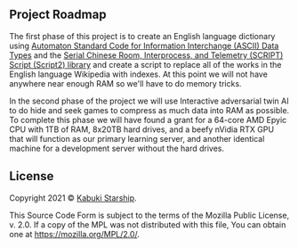 ## Project Roadmap

The first phase of this project is to create an English language dictionary using [Automaton Standard Code for Information Interchange (ASCII) Data Types](https://github.com/KabukiStarship/Script2/tree/master/Spec/Data) and the [Serial Chinese Room, Interprocess, and Telemetry (SCRIPT) Script (Script2) library](https://github.com/KabukiStarship/Script2) and create a script to replace all of the works in the English language Wikipedia with indexes. At this point we will not have anywhere near enough RAM so we'll have to do memory tricks.

In the second phase of the project we will use Interactive adversarial twin AI to do hide and seek games to compress as much data into RAM as possible. To complete this phase we will have found a grant for a 64-core AMD Epyic CPU with 1TB of RAM, 8x20TB hard drives, and a beefy nVidia RTX GPU that will function as our primary learning server, and another identical machine for a development server without the hard drives.

## License

Copyright 2021 © [Kabuki Starship](https://kabukistarship.com).

This Source Code Form is subject to the terms of the Mozilla Public License, v. 2.0. If a copy of the MPL was not distributed with this file, You can obtain one at <https://mozilla.org/MPL/2.0/>.
